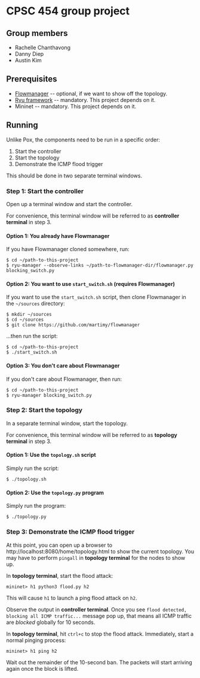 # CPSC 454 group project 

## Group members

- Rachelle Chanthavong 
- Danny Diep 
- Austin Kim 

## Prerequisites 

- [Flowmanager](https://github.com/martimy/flowmanager) -- optional, if we want to show off the topology. 
- [Ryu framework](https://github.com/faucetsdn/ryu) -- mandatory. This project depends on it.
- Mininet -- mandatory. This project depends on it.

## Running 

Unlike Pox, the components need to be run in a specific order:
1. Start the controller
2. Start the topology 
3. Demonstrate the ICMP flood trigger

This should be done in two separate terminal windows.

### Step 1: Start the controller

Open up a terminal window and start the controller. 

For convenience, this terminal window will be referred to as **controller terminal** in step 3.
#### Option 1: You already have Flowmanager

If you have Flowmanager cloned somewhere, run:

```
$ cd ~/path-to-this-project
$ ryu-manager --observe-links ~/path-to-flowmanager-dir/flowmanager.py blocking_switch.py 
```

#### Option 2: You want to use `start_switch.sh` (requires Flowmanager)

If you want to use the `start_switch.sh` script, then clone Flowmanager in the `~/sources` directory: 

```
$ mkdir ~/sources 
$ cd ~/sources 
$ git clone https://github.com/martimy/flowmanager
```
...then run the script:

```
$ cd ~/path-to-this-project
$ ./start_switch.sh
```

#### Option 3: You don't care about Flowmanager 

If you don't care about Flowmanager, then run: 
```
$ cd ~/path-to-this-project 
$ ryu-manager blocking_switch.py
```

### Step 2: Start the topology 

In a separate terminal window, start the topology. 

For convenience, this terminal window will be referred to as **topology terminal** in step 3.

#### Option 1: Use the `topology.sh` script 

Simply run the script: 

```
$ ./topology.sh
```

#### Option 2: Use the `topology.py` program 

Simply run the program: 

```
$ ./topology.py
```

### Step 3: Demonstrate the ICMP flood trigger 

At this point, you can open up a browser to http://localhost:8080/home/topology.html to show the current topology. 
You may have to perform `pingall` in **topology terminal** for the nodes to show up. 

In **topology terminal**, start the flood attack: 

```
mininet> h1 python3 flood.py h2 
```

This will cause `h1` to launch a ping flood attack on `h2`. 

Observe the output in **controller terminal**. Once you see `flood detected, blocking all ICMP traffic...` message pop up, that means all ICMP traffic are *blocked* globally for 10 seconds. 

In **topology terminal**, hit `ctrl+c` to stop the flood attack. Immediately, start a normal pinging process: 

```
mininet> h1 ping h2 
```

Wait out the remainder of the 10-second ban. The packets will start arriving again once the block is lifted. 
